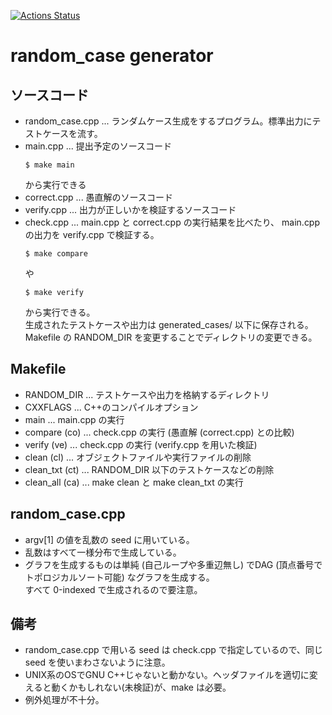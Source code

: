 [![Actions Status](https://github.com/spihill/random_case/workflows/verify/badge.svg)](https://github.com/spihill/random_case/actions)  
# random_case generator
## ソースコード
- random_case.cpp ... ランダムケース生成をするプログラム。標準出力にテストケースを流す。
- main.cpp ... 提出予定のソースコード  
  ```shell
  $ make main
  ```
  から実行できる
- correct.cpp ... 愚直解のソースコード
- verify.cpp ... 出力が正しいかを検証するソースコード
- check.cpp ... main.cpp と correct.cpp の実行結果を比べたり、 main.cpp の出力を verify.cpp で検証する。
  ```shell
  $ make compare
  ```
  や
  ```shell
  $ make verify
  ```
  から実行できる。  
  生成されたテストケースや出力は generated_cases/ 以下に保存される。  
  Makefile の RANDOM_DIR を変更することでディレクトリの変更できる。  
## Makefile
- RANDOM_DIR ... テストケースや出力を格納するディレクトリ
- CXXFLAGS ... C++のコンパイルオプション
- main ... main.cpp の実行
- compare (co) ... check.cpp の実行 (愚直解 (correct.cpp) との比較)
- verify (ve) ... check.cpp の実行 (verify.cpp を用いた検証)
- clean (cl) ... オブジェクトファイルや実行ファイルの削除
- clean_txt (ct) ... RANDOM_DIR 以下のテストケースなどの削除
- clean_all (ca) ... make clean と make clean_txt の実行
## random_case.cpp
- argv[1] の値を乱数の seed に用いている。
- 乱数はすべて一様分布で生成している。
- グラフを生成するものは単純 (自己ループや多重辺無し) でDAG (頂点番号でトポロジカルソート可能) なグラフを生成する。  
  すべて 0-indexed で生成されるので要注意。
## 備考
- random_case.cpp で用いる seed は check.cpp で指定しているので、同じ seed を使いまわさないように注意。
- UNIX系のOSでGNU C++じゃないと動かない。ヘッダファイルを適切に変えると動くかもしれない(未検証)が、make は必要。
- 例外処理が不十分。